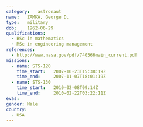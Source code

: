 ```yaml
---
category:	astronaut
name:	ZAMKA, George D.
type:	military
dob:	1962-06-29
qualifications:
  - BSc in mathematics
  - MSc in engineering management
references:
  - http://www.nasa.gov/pdf/740566main_current.pdf
missions:
  - name: STS-120
    time_start:   2007-10-23T15:38:19Z
    time_end:     2007-11-07T18:01:19Z
  - name: STS-130
    time_start:   2010-02-08T09:14Z
    time_end:     2010-02-22T03:22:11Z
evas:
gender:	Male
country:
  - USA
---
```

